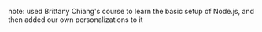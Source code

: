 note: used Brittany Chiang's course to learn the basic setup of Node.js, and then added our own personalizations to it
